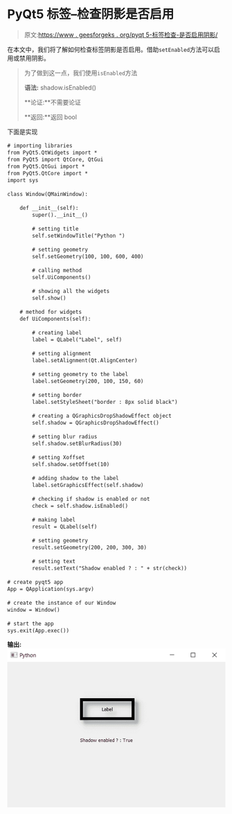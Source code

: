 # PyQt5 标签–检查阴影是否启用

> 原文:[https://www . geesforgeks . org/pyqt 5-标签检查-是否启用阴影/](https://www.geeksforgeeks.org/pyqt5-label-checking-if-shadow-is-enabled-or-not/)

在本文中，我们将了解如何检查标签阴影是否启用。借助`setEnabled`方法可以启用或禁用阴影。

> 为了做到这一点，我们使用`isEnabled`方法
> 
> **语法:** shadow.isEnabled()
> 
> **论证:**不需要论证
> 
> **返回:**返回 bool

下面是实现

```
# importing libraries
from PyQt5.QtWidgets import * 
from PyQt5 import QtCore, QtGui
from PyQt5.QtGui import * 
from PyQt5.QtCore import * 
import sys

class Window(QMainWindow):

    def __init__(self):
        super().__init__()

        # setting title
        self.setWindowTitle("Python ")

        # setting geometry
        self.setGeometry(100, 100, 600, 400)

        # calling method
        self.UiComponents()

        # showing all the widgets
        self.show()

    # method for widgets
    def UiComponents(self):

        # creating label
        label = QLabel("Label", self)

        # setting alignment
        label.setAlignment(Qt.AlignCenter)

        # setting geometry to the label
        label.setGeometry(200, 100, 150, 60)

        # setting border
        label.setStyleSheet("border : 8px solid black")

        # creating a QGraphicsDropShadowEffect object
        self.shadow = QGraphicsDropShadowEffect()

        # setting blur radius
        self.shadow.setBlurRadius(30)

        # setting Xoffset
        self.shadow.setOffset(10)

        # adding shadow to the label
        label.setGraphicsEffect(self.shadow)

        # checking if shadow is enabled or not
        check = self.shadow.isEnabled()

        # making label
        result = QLabel(self)

        # setting geometry
        result.setGeometry(200, 200, 300, 30)

        # setting text
        result.setText("Shadow enabled ? : " + str(check))

# create pyqt5 app
App = QApplication(sys.argv)

# create the instance of our Window
window = Window()

# start the app
sys.exit(App.exec())
```

**输出:**
![](img/40bf63488423b4f1bb11125853598249.png)